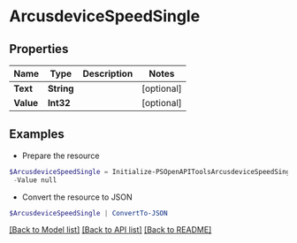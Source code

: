 # ArcusdeviceSpeedSingle
## Properties

Name | Type | Description | Notes
------------ | ------------- | ------------- | -------------
**Text** | **String** |  | [optional] 
**Value** | **Int32** |  | [optional] 

## Examples

- Prepare the resource
```powershell
$ArcusdeviceSpeedSingle = Initialize-PSOpenAPIToolsArcusdeviceSpeedSingle  -Text null `
 -Value null
```

- Convert the resource to JSON
```powershell
$ArcusdeviceSpeedSingle | ConvertTo-JSON
```

[[Back to Model list]](../README.md#documentation-for-models) [[Back to API list]](../README.md#documentation-for-api-endpoints) [[Back to README]](../README.md)

